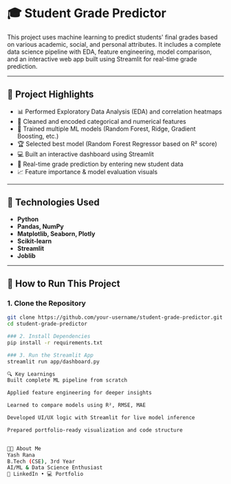 # 🎓 Student Grade Predictor

This project uses machine learning to predict students' final grades based on various academic, social, and personal attributes. It includes a complete data science pipeline with EDA, feature engineering, model comparison, and an interactive web app built using Streamlit for real-time grade prediction.

---

## 📌 Project Highlights

- 📊 Performed Exploratory Data Analysis (EDA) and correlation heatmaps
- 🧹 Cleaned and encoded categorical and numerical features
- 🤖 Trained multiple ML models (Random Forest, Ridge, Gradient Boosting, etc.)
- 🏆 Selected best model (Random Forest Regressor based on R² score)
- 💻 Built an interactive dashboard using Streamlit
- 🎯 Real-time grade prediction by entering new student data
- 📈 Feature importance & model evaluation visuals

---

## 🧠 Technologies Used

- **Python**
- **Pandas, NumPy**
- **Matplotlib, Seaborn, Plotly**
- **Scikit-learn**
- **Streamlit**
- **Joblib**

---

## 🚀 How to Run This Project

### 1. Clone the Repository

```bash
git clone https://github.com/your-username/student-grade-predictor.git
cd student-grade-predictor

### 2. Install Dependencies
pip install -r requirements.txt

### 3. Run the Streamlit App
streamlit run app/dashboard.py

🔍 Key Learnings
Built complete ML pipeline from scratch

Applied feature engineering for deeper insights

Learned to compare models using R², RMSE, MAE

Developed UI/UX logic with Streamlit for live model inference

Prepared portfolio-ready visualization and code structure


🧑‍💼 About Me
Yash Rana
B.Tech (CSE), 3rd Year
AI/ML & Data Science Enthusiast
🔗 LinkedIn • 💻 Portfolio

